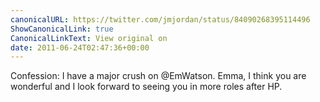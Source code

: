 ```yaml
---
canonicalURL: https://twitter.com/jmjordan/status/84090268395114496
ShowCanonicalLink: true
CanonicalLinkText: View original on
date: 2011-06-24T02:47:36+00:00
---
```

Confession: I have a major crush on @EmWatson. Emma, I think you are wonderful and I look forward to seeing you in more roles after HP.
